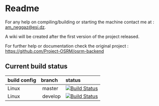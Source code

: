 # Readme

For any help on compiling/building or starting the machine contact me at : am_neggaz@esi.dz.

A wiki will be created after the first version of the project released.

For further help or documentation check the original project : https://github.com/Project-OSRM/osrm-backend

## Current build status

| build config |  branch | status |
|:-------------|:--------|:------------|
| Linux        | master  | [![Build Status](https://travis-ci.org/cypox/devacus-backend.png?branch=master)](https://travis-ci.org/cypox/devacus-backend) |
| Linux        | develop | [![Build Status](https://travis-ci.org/cypox/devacus-backend.png?branch=develop)](https://travis-ci.org/cypox/devacus-backend) |
